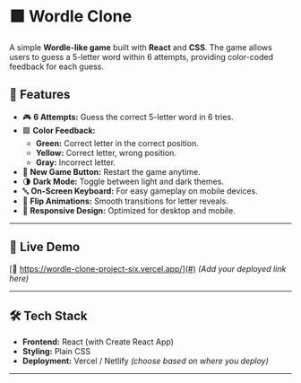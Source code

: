 
# 🟩 Wordle Clone

A simple **Wordle-like game** built with **React** and **CSS**. The game allows users to guess a 5-letter word within 6 attempts, providing color-coded feedback for each guess. 

## 🎯 **Features**

- 🎮 **6 Attempts:** Guess the correct 5-letter word in 6 tries.
- 🟩 **Color Feedback:**
  - **Green:** Correct letter in the correct position.
  - **Yellow:** Correct letter, wrong position.
  - **Gray:** Incorrect letter.
- 🔄 **New Game Button:** Restart the game anytime.
- 🌗 **Dark Mode:** Toggle between light and dark themes.
- 🔤 **On-Screen Keyboard:** For easy gameplay on mobile devices.
- 🎉 **Flip Animations:** Smooth transitions for letter reveals.
- 📱 **Responsive Design:** Optimized for desktop and mobile.

---

## 🚀 **Live Demo**

[🔗 https://wordle-clone-project-six.vercel.app/](#) *(Add your deployed link here)*

---

## 🛠️ **Tech Stack**

- **Frontend:** React (with Create React App)
- **Styling:** Plain CSS
- **Deployment:** Vercel / Netlify *(choose based on where you deploy)*

---






